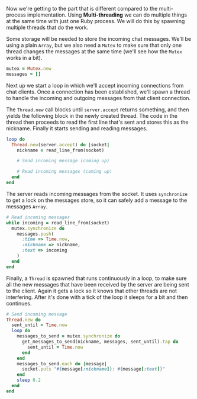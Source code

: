 Now we're getting to the part that is different compared to the multi-process implementation. Using **Multi-threading** we can do multiple things at the same time with just one Ruby process. We will do this by spawning multiple threads that do the work.

Some storage will be needed to store the incoming chat messages. We'll be using a plain `Array`, but we also need a `Mutex` to make sure that only one thread changes the messages at the same time (we'll see how the `Mutex` works in a bit).

```ruby
mutex = Mutex.new
messages = []
```

Next up we start a loop in which we'll accept incoming connections from chat clients. Once a connection has been established, we'll spawn a thread to handle the incoming and outgoing messages from that client connection.

The `Thread.new` call blocks until `server.accept` returns something, and then yields the following block in the newly created thread. The code in the thread then proceeds to read the first line that's sent and stores this as the nickname. Finally it starts sending and reading messages.

```ruby    
loop do
  Thread.new(server.accept) do |socket|
    nickname = read_line_from(socket)

    # Send incoming message (coming up)

    # Read incoming messages (coming up)
  end
end
```

The server reads incoming messages from the socket. It uses `synchronize` to get a lock on the messages store, so it can safely add a message to the messages `Array`.

```ruby    
# Read incoming messages
while incoming = read_line_from(socket)
  mutex.synchronize do
    messages.push(
      :time => Time.now,
      :nickname => nickname,
      :text => incoming
    )
  end
end
```

Finally, a `Thread` is spawned that runs continuously in a loop, to make sure all the new messages that have been received by the server are being sent to the client. Again it gets a lock so it knows that other threads are not interfering. After it's done with a tick of the loop it sleeps for a bit and then continues.

```ruby   
# Send incoming message
Thread.new do
  sent_until = Time.now
  loop do
    messages_to_send = mutex.synchronize do
      get_messages_to_send(nickname, messages, sent_until).tap do
        sent_until = Time.now
      end
    end
    messages_to_send.each do |message|
      socket.puts "#{message[:nickname]}: #{message[:text]}"
    end
    sleep 0.2
  end
end
```
